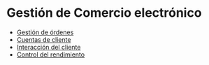 # Gestión de Comercio electrónico

  * [Gestión de órdenes](ecommerce_management/order_handling)
  * [Cuentas de cliente](ecommerce_management/customer_accounts)
  * [Interacción del cliente](ecommerce_management/customer_interaction)
  * [Control del rendimiento](ecommerce_management/performance)

